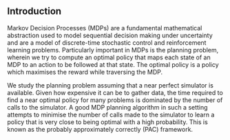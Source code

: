 ## Introduction ##

Markov Decision Processes (MDPs) are a fundamental mathematical abstraction used to model sequential decision making under uncertainty and are a model of discrete-time stochastic control and reinforcement learning problems. Particularly important in MDPs is the planning problem, wherein we try to compute an optimal policy that maps each state of an MDP to an action to be followed at that state. The optimal policy is a policy which maximises the reward while traversing the MDP.

We study the planning problem assuming that a near perfect simulator is available. Given how expensive it can be to gather data, the time required to find a near optimal policy for many problems is dominated by the number of calls to the simulator.  A good MDP planning algorithm in such a setting attempts to minimise the number of calls made to the simulator to learn a policy that is very close to being optimal with a high probability. This is known as the probably approximately correctly (PAC) framework.
